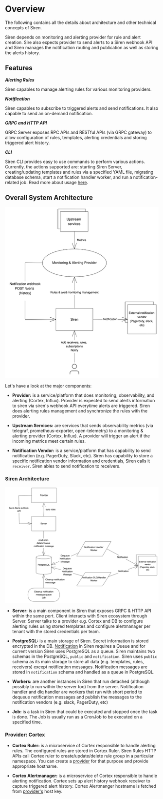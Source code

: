 # Overview

The following contains all the details about architecture and other technical concepts of Siren.

Siren depends on monitoring and alerting provider for rule and alert creation. Sire also expects provider to send alerts to a Siren webhook API and Siren manages the notification routing and publication as well as storing the alerts history.

## Features

_**Alerting Rules**_

Siren capables to manage alerting rules for various monitoring providers.

_**Notification**_

Siren capables to subscribe to triggered alerts and send notifications. It also capable to send an on-demand notification.

_**GRPC and HTTP API**_

GRPC Server exposes RPC APIs and RESTful APIs (via GRPC gateway) to allow configuration of rules, templates, alerting credentials and storing triggered alert history.

_**CLI**_

Siren CLI provides easy to use commands to perform various actions. Currently, the actions supported are: starting Siren Server, creating/updating templates and rules via a specified YAML file, migrating database schema, start a notification handler worker, and run a notification-related job. Read more about usage [here](../guides/overview.md).

## Overall System Architecture

![Siren Architecture](../../static/img/siren_architecture.svg)

Let's have a look at the major components:

- **Provider:** is a service/platform that does monitoring, observability, and alerting (Cortex, Influx). Provider is expected to send alerts information to siren via siren's webhook API everytime alerts are triggered. Siren does alerting rules management and synchronize the rules with the provider.

- **Upstream Services:** are services that sends observability metrics (via telegraf, prometheus-exporter, open-telemetry) to a monitoring & alerting provider (Cortex, Influx). A provider will trigger an alert if the incoming metrics meet certain rules.

- **Notification Vendor:** is a service/platform that has capability to send notification (e.g. PagerDuty, Slack, etc). Siren has capability to store a specific notification vendor information and credentials, Siren calls it `receiver`. Siren ables to send notification to receivers.

### Siren Architecture

![Siren Detailed Architecture](../../static/img/siren_detailed_architecture.svg)

- **Server:** is a main component in Siren that exposes GRPC & HTTP API within the same port. Client interacts with Siren ecosystem through Server. Server talks to a provider e.g. Cortex and DB to configure alerting rules using stored templates and configure alertmanager per tenant with the stored credentials per team.

- **PostgreSQL:** is a main storage of Siren. Secret information is stored encrypted in the DB. [Notification](../guides/notification.md) in Siren requires a Queue and for current version Siren uses PostgreSQL as a queue. Siren maintains two schemas in the PostgreSQL, `public` and `notification`. Siren uses `public` schema as its main storage to store all data (e.g. templates, rules, receivers) except notification messages. Notification messages are stored in `notification` schema and handled as a queue in PostgreSQL.

- **Workers:** are another instances in Siren that run detached (although possibly to run within the server too) from the server. Notification handler and dlq handler are workers that run with short period to dequeue notification messages and publish the messages to the notification vendors (e.g. slack, PagerDuty, etc)

- **Job:** is a task in Siren that could be executed and stopped once the task is done. The Job is usually run as a CronJob to be executed on a specified time.

### Provider: Cortex

- **Cortex Ruler:** is a microservice of Cortex responsible to handle alerting rules. The configured rules are stored in Cortex Ruler. Siren Rules HTTP APIs call Cortex ruler to create/update/delete rule group in a particular namespace. You can create a [provider](../guides/provider_and_namespace.md) for that purpose and provide appropriate hostname.

- **Cortex Alertmanager:** is a microservice of Cortex responsible to handle alerting notification. Cortex sets up alert history webhook receiver to capture triggered alert history. Cortex Alertmanger hostname is fetched from [provider's](../guides/provider_and_namespace.md) host key.

